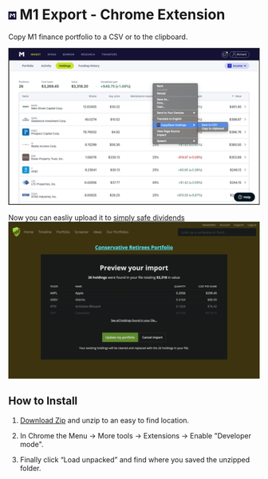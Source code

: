 # ![icon](./images/16.png) M1 Export - Chrome Extension

Copy M1 finance portfolio to a CSV or to the clipboard.

![Screenshot](./images/screenshot_1.png)

Now you can easliy upload it to [simply safe dividends](simplysafedividends.com)
![Loading into simply safe dividends](./images/screenshot_2.png)

## How to Install

1. [Download Zip](https://github.com/RichardMcSorley/M1-Export-Chrome-Extension/archive/master.zip)  and unzip to an easy to find location.

2. In Chrome the  Menu -> More tools -> Extensions -> Enable "Developer mode".

3. Finally click “Load unpacked” and find where you saved the unzipped folder.
